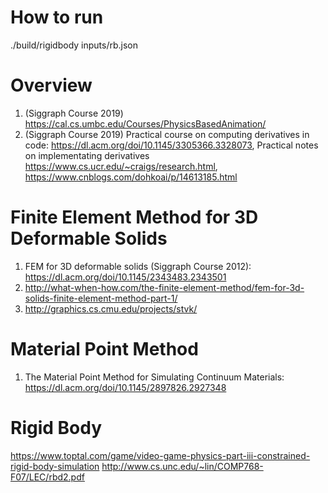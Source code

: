 # How to run
./build/rigidbody inputs/rb.json

# Overview 
1. (Siggraph Course 2019) https://cal.cs.umbc.edu/Courses/PhysicsBasedAnimation/
2. (Siggraph Course 2019) Practical course on computing derivatives in code: https://dl.acm.org/doi/10.1145/3305366.3328073, Practical notes on implementating derivatives https://www.cs.ucr.edu/~craigs/research.html, https://www.cnblogs.com/dohkoai/p/14613185.html

# Finite Element Method for 3D Deformable Solids 
1. FEM for 3D deformable solids (Siggraph Course 2012): https://dl.acm.org/doi/10.1145/2343483.2343501
2. http://what-when-how.com/the-finite-element-method/fem-for-3d-solids-finite-element-method-part-1/
3. http://graphics.cs.cmu.edu/projects/stvk/

# Material Point Method
1. The Material Point Method for Simulating Continuum Materials: https://dl.acm.org/doi/10.1145/2897826.2927348 

# Rigid Body
https://www.toptal.com/game/video-game-physics-part-iii-constrained-rigid-body-simulation
http://www.cs.unc.edu/~lin/COMP768-F07/LEC/rbd2.pdf

